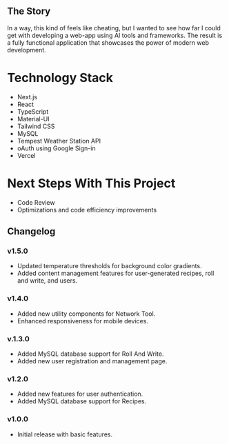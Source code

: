 ## The Story

In a way, this kind of feels like cheating, but I wanted to see how far I could get with developing a web-app using AI tools and frameworks. The result is a fully functional application that showcases the power of modern web development.

# Technology Stack

- Next.js
- React
- TypeScript
- Material-UI
- Tailwind CSS
- MySQL
- Tempest Weather Station API
- oAuth using Google Sign-in
- Vercel

# Next Steps With This Project

- Code Review
- Optimizations and code efficiency improvements

## Changelog

### v1.5.0

- Updated temperature thresholds for background color gradients.
- Added content management features for user-generated recipes, roll and write, and users.

### v1.4.0

- Added new utility components for Network Tool.
- Enhanced responsiveness for mobile devices.

### v.1.3.0

- Added MySQL database support for Roll And Write.
- Added new user registration and management page.

### v1.2.0

- Added new features for user authentication.
- Added MySQL database support for Recipes.

### v1.0.0

- Initial release with basic features.
